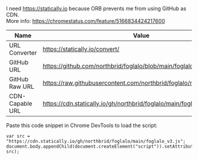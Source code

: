 I need https://statically.io because ORB prevents me from using GitHub as CDN.  
More info: https://chromestatus.com/feature/5166834424217600

| Name            | Value                                                                  |
|-----------------|------------------------------------------------------------------------| 
| URL Converter   | https://statically.io/convert/                                         |
| GitHub URL      | https://github.com/northbrid/foglalo/blob/main/foglalo_v3.js           |
| GitHub Raw URL  | https://raw.githubusercontent.com/northbrid/foglalo/main/foglalo_v3.js |
| CDN-Capable URL | https://cdn.statically.io/gh/northbrid/foglalo/main/foglalo_v3.js      |

Paste this code snippet in Chrome DevTools to load the script:
```
var src = "https://cdn.statically.io/gh/northbrid/foglalo/main/foglalo_v3.js";
document.body.appendChild(document.createElement("script")).setAttribute("src", src);
```
